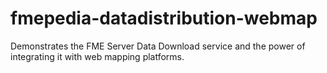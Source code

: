 fmepedia-datadistribution-webmap
================================

Demonstrates the FME Server Data Download service and the power of integrating it with web mapping platforms.
